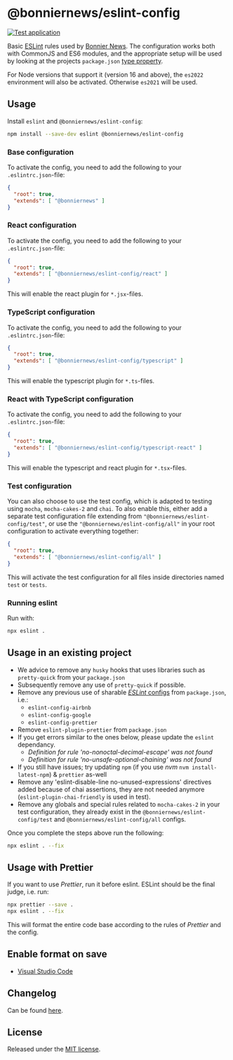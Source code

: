 # @bonniernews/eslint-config

[![Test application](https://github.com/BonnierNews/eslint-config/actions/workflows/run-tests.yml/badge.svg?branch=master)](https://github.com/BonnierNews/eslint-config/actions/workflows/run-tests.yml)

Basic [ESLint](https://eslint.org/) rules used by [Bonnier News](https://www.bonniernews.se). The configuration works both with CommonJS and ES6 modules,
and the appropriate setup will be used by looking at the projects `package.json` [type property](https://nodejs.org/api/packages.html#type).

For Node versions that support it (version 16 and above), the `es2022` environment will also be activated. Otherwise `es2021` will be used.

## Usage

Install `eslint` and `@bonniernews/eslint-config`:

```bash
npm install --save-dev eslint @bonniernews/eslint-config
```

### Base configuration

To activate the config, you need to add the following to your `.eslintrc.json`-file:

```json
{
  "root": true,
  "extends": [ "@bonniernews" ]
}
```

### React configuration

To activate the config, you need to add the following to your `.eslintrc.json`-file:

```json
{
  "root": true,
  "extends": [ "@bonniernews/eslint-config/react" ]
}
```

This will enable the react plugin for `*.jsx`-files.

### TypeScript configuration

To activate the config, you need to add the following to your `.eslintrc.json`-file:

```json
{
  "root": true,
  "extends": [ "@bonniernews/eslint-config/typescript" ]
}
```

This will enable the typescript plugin for `*.ts`-files.

### React with TypeScript configuration

To activate the config, you need to add the following to your `.eslintrc.json`-file:

```json
{
  "root": true,
  "extends": [ "@bonniernews/eslint-config/typescript-react" ]
}
```

This will enable the typescript and react plugin for `*.tsx`-files.

### Test configuration

You can also choose to use the test config, which is adapted to testing using `mocha`, `mocha-cakes-2` and `chai`. To also enable this,
either add a separate test configuration file extending from `"@bonniernews/eslint-config/test"`, or use the `"@bonniernews/eslint-config/all"`
in your root configuration to activate everything together:

```json
{
  "root": true,
  "extends": [ "@bonniernews/eslint-config/all" ]
}
```

This will activate the test configuration for all files inside directories named `test` or `tests`.

### Running eslint

Run with:

```bash
npx eslint .
```

## Usage in an existing project

- We advice to remove any `husky` hooks that uses libraries such as `pretty-quick` from your `package.json`
- Subsequently remove any use of `pretty-quick` if possible.
- Remove any previous use of sharable [_ESLint_ configs](https://eslint.org/docs/developer-guide/shareable-configs) from `package.json`, i.e.:
  - `eslint-config-airbnb`
  - `eslint-config-google`
  - `eslint-config-prettier`
- Remove `eslint-plugin-prettier` from `package.json`
- If you get errors similar to the ones below, please update the `eslint` dependancy.
  - _Definition for rule 'no-nonoctal-decimal-escape' was not found_
  - _Definition for rule 'no-unsafe-optional-chaining' was not found_
- If you still have issues; try updating `npm` (if you use _nvm_ `nvm install-latest-npm`) & `prettier` as-well
- Remove any 'eslint-disable-line no-unused-expressions' directives added because of chai assertions, they are not
  needed anymore (`eslint-plugin-chai-friendly` is used in test).
- Remove any globals and special rules related to `mocha-cakes-2` in your test configuration, they already exist
  in the `@bonniernews/eslint-config/test` and `@bonniernews/eslint-config/all` configs.

Once you complete the steps above run the following:

```sh
npx eslint . --fix
```

## Usage with Prettier

If you want to use _Prettier_, run it before eslint. ESLint should be the final judge, i.e. run:

```sh
npx prettier --save .
npx eslint . --fix
```

This will format the entire code base according to the rules of _Prettier_ and the config.

## Enable format on save

- [Visual Studio Code](EDITORS.md#visual-studio-code)

## Changelog

Can be found [here](CHANGELOG.md).

## License

Released under the [MIT license](https://tldrlegal.com/license/mit-license).
